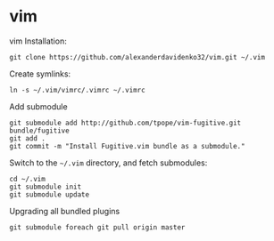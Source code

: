 vim
===

vim
Installation:

    git clone https://github.com/alexanderdavidenko32/vim.git ~/.vim

Create symlinks:

    ln -s ~/.vim/vimrc/.vimrc ~/.vimrc

Add submodule

    git submodule add http://github.com/tpope/vim-fugitive.git bundle/fugitive
    git add .
    git commit -m "Install Fugitive.vim bundle as a submodule."

Switch to the `~/.vim` directory, and fetch submodules:

    cd ~/.vim
    git submodule init
    git submodule update

Upgrading all bundled plugins

    git submodule foreach git pull origin master

